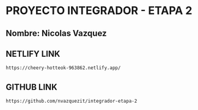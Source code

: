 # PROYECTO INTEGRADOR - ETAPA 2

## Nombre: Nicolas Vazquez

## NETLIFY LINK
```sh
https://cheery-hotteok-963862.netlify.app/
``` 

## GITHUB LINK
```sh
https://github.com/nvazquezit/integrador-etapa-2
```